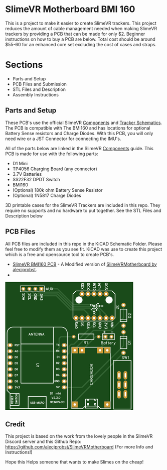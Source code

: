 # SlimeVR Motherboard BMI 160

This is a project to make it easier to create SlimeVR trackers. This project reduces the amount of cable management needed when making SlimeVR trackers by providing a PCB that can be made for only $2. Beginner instructions on how to buy a PCB are below. Total cost should be around $55-60 for an enhanced core set excluding the cost of cases and straps.

# Sections

 - Parts and Setup
 - PCB Files and Submission
 - STL Files and Description
 - Assembly Instructions

## Parts and Setup

These PCB's use the official SlimeVR [Components](https://docs.slimevr.dev/diy/components-guide.html) and [Tracker Schematics](https://docs.slimevr.dev/diy/tracker-schematics.html). The PCB is compatible with The BMI160 and has locations for optional Battery Sense resistors and Charge Diodes. With this PCB, you will only need wire or a JST Connector for connecting the IMU's. 

All of the parts below are linked in the SlimeVR [Components](https://docs.slimevr.dev/diy/components-guide.html) guide.
This PCB is made for use with the following parts:

 - D1 Mini
 - TP4056 Charging Board (any connector)
 - 3.7V Batteries
 - SS22F32 DPDT Switch
 - BMI160
 - (Optional) 180k ohm Battery Sense Resistor
 - (Optional) 1N5817 Charge Diodes

3D printable cases for the SlimeVR Trackers are included in this repo. They require no supports and no hardware to put together. See the STL Files and Description below

## PCB Files

All PCB files are included in this repo in the KiCAD Schematic Folder. Please feel free to modify them as you see fit. KiCAD was use to create this project which is a free and opensource tool to create PCB's. 

- [SlimeVR BMI160 PCB](/Gerber/) - A Modified version of [SlimeVRMotherboard by alecjprobst](https://github.com/alecjprobst/SlimeVRMotherboard).
- 
 ![3d render](/Images/top.svg)

## Credit
This project is based on the work from the lovely people in the SlimeVR Discord server and this Github Repo:
https://github.com/alecjprobst/SlimeVRMotherboard (For more Info and Instructions!)

Hope this Helps someone that wants to make Slimes on the cheap!




